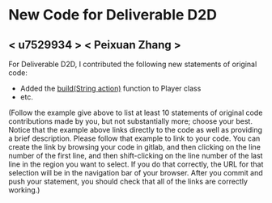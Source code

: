 # New Code for Deliverable D2D

## < u7529934 > < Peixuan Zhang >

For Deliverable D2D, I contributed the following new statements of original code:

- Added the [build(String action)](https://gitlab.cecs.anu.edu.au/u7529934/comp1110-ass2/-/blob/main/src/comp1110/ass2/Player.java#L39-82) function to Player class
- etc.

(Follow the example give above to list at least 10 statements of original code contributions made by you, but not substantially more; choose your best. Notice that the example above links directly to the code as well as providing a brief description.   Please follow that example to link to your code.  You can create the link by browsing your code in gitlab, and then clicking on the line number of the first line, and then shift-clicking on the line number of the last line in the region you want to select.  If you do that correctly, the URL for that selection will be in the navigation bar of your browser.  After you commit and push your statement, you should check that all of the links are correctly working.)